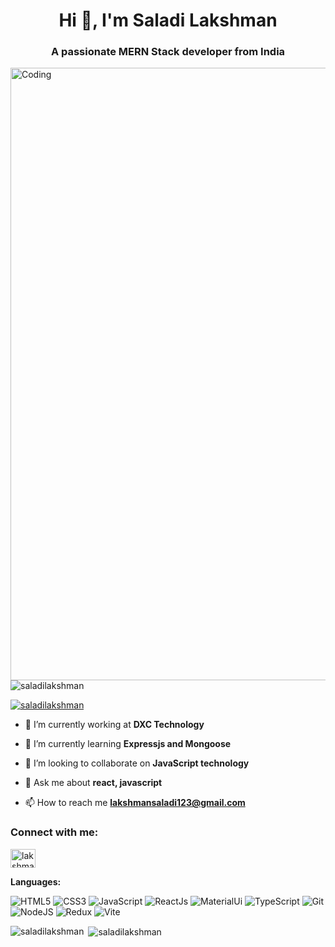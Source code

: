 <h1 align="center">Hi 👋, I'm Saladi Lakshman</h1>
<h3 align="center">A passionate MERN Stack developer from India</h3>
<img align="right" alt="Coding" width="980" src="https://cdn.dribbble.com/users/1059583/screenshots/4171367/coding-freak.gif"/>

<p align="left"> <img src="https://komarev.com/ghpvc/?username=saladilakshman&label=Profile%20views&color=0e75b6&style=flat" alt="saladilakshman" /> </p>

<p align="left"> <a href="https://github.com/ryo-ma/github-profile-trophy"><img src="https://github-profile-trophy.vercel.app/?username=saladilakshman" alt="saladilakshman" /></a> </p>

- 🔭 I’m currently working at **DXC Technology**

- 🌱 I’m currently learning **Expressjs and Mongoose**

- 👯 I’m looking to collaborate on **JavaScript technology**

- 💬 Ask me about **react, javascript**

- 📫 How to reach me **lakshmansaladi123@gmail.com**

<h3 align="left">Connect with me:</h3>
<p align="left">
<a href="https://www.linkedin.com/public-profile/settings?trk=d_flagship3_profile_self_view_public_profile" target="blank">
<img align="center" src="https://raw.githubusercontent.com/rahuldkjain/github-profile-readme-generator/master/src/images/icons/Social/linked-in-alt.svg" alt="lakshman saladi" height="30" width="40" /></a>
</p>

**Languages:**  

![HTML5](https://img.shields.io/badge/html5-%23E34F26.svg?style=for-the-badge&logo=html5&logoColor=white) 
![CSS3](https://img.shields.io/badge/css3-%231572B6.svg?style=for-the-badge&logo=css3&logoColor=white) 
![JavaScript](https://img.shields.io/badge/javascript-%23323330.svg?style=for-the-badge&logo=javascript&logoColor=%23F7DF1E)
![ReactJs](https://img.shields.io/badge/react-%2320232a.svg?style=for-the-badge&logo=react&logoColor=%2361DAFB)
![MaterialUi](https://img.shields.io/badge/Material_UI-0081CB?style=for-the-badge&logo=material-ui&logoColor=white)
![TypeScript](https://img.shields.io/badge/typescript-%23007ACC.svg?style=for-the-badge&logo=typescript&logoColor=white)
![Git](https://img.shields.io/badge/git-%23D7D5C6.svg?style=for-the-badge&logo=git&logoColor=#E34F26) 
![NodeJS](https://img.shields.io/badge/node.js-6DA55F?style=for-the-badge&logo=node.js&logoColor=white)
![Redux](https://img.shields.io/badge/redux-%23593d88.svg?style=for-the-badge&logo=redux&logoColor=white)
![Vite](https://img.shields.io/badge/vite-%23646CFF.svg?style=for-the-badge&logo=vite&logoColor=blue)

<p><img align="left" src="https://github-readme-stats.vercel.app/api/top-langs?username=saladilakshman&show_icons=true&theme=tokyonight&locale=en&layout=compact" alt="saladilakshman" /></p>

<p>&nbsp;<img align="center" src="https://github-readme-stats.vercel.app/api?username=saladilakshman&show_icons=true&theme=tokyonight&locale=en" alt="saladilakshman" /></p>

